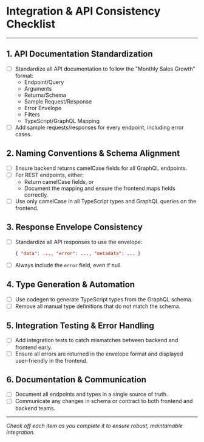 # Integration & API Consistency Checklist

---

## 1. API Documentation Standardization

- [ ] Standardize all API documentation to follow the "Monthly Sales Growth" format:
  - Endpoint/Query
  - Arguments
  - Returns/Schema
  - Sample Request/Response
  - Error Envelope
  - Filters
  - TypeScript/GraphQL Mapping
- [ ] Add sample requests/responses for every endpoint, including error cases.

## 2. Naming Conventions & Schema Alignment

- [ ] Ensure backend returns camelCase fields for all GraphQL endpoints.
- [ ] For REST endpoints, either:
  - Return camelCase fields, or
  - Document the mapping and ensure the frontend maps fields correctly.
- [ ] Use only camelCase in all TypeScript types and GraphQL queries on the frontend.

## 3. Response Envelope Consistency

- [ ] Standardize all API responses to use the envelope:
  ```json
  { "data": ..., "error": ..., "metadata": ... }
  ```
- [ ] Always include the `error` field, even if null.

## 4. Type Generation & Automation

- [ ] Use codegen to generate TypeScript types from the GraphQL schema.
- [ ] Remove all manual type definitions that do not match the schema.

## 5. Integration Testing & Error Handling

- [ ] Add integration tests to catch mismatches between backend and frontend early.
- [ ] Ensure all errors are returned in the envelope format and displayed user-friendly in the frontend.

## 6. Documentation & Communication

- [ ] Document all endpoints and types in a single source of truth.
- [ ] Communicate any changes in schema or contract to both frontend and backend teams.

---

_Check off each item as you complete it to ensure robust, maintainable integration._
